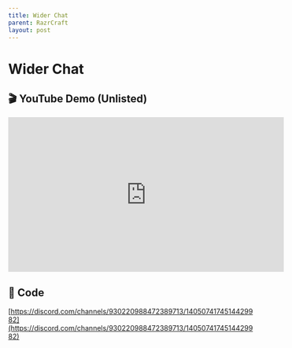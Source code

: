 ```yaml
---
title: Wider Chat
parent: RazrCraft
layout: post
---
```


# Wider Chat

## 🎬 YouTube Demo (Unlisted)

<iframe width="560" height="315" src="https://www.youtube.com/embed/JvOHSm2cXxo?si=PU1ulJtIx4pKj9xm" title="YouTube video player" frameborder="0" allow="accelerometer; autoplay; clipboard-write; encrypted-media; gyroscope; picture-in-picture; web-share" referrerpolicy="strict-origin-when-cross-origin" allowfullscreen></iframe>

## 🧩 Code

[https://discord.com/channels/930220988472389713/1405074174514429982](https://discord.com/channels/930220988472389713/1405074174514429982)
